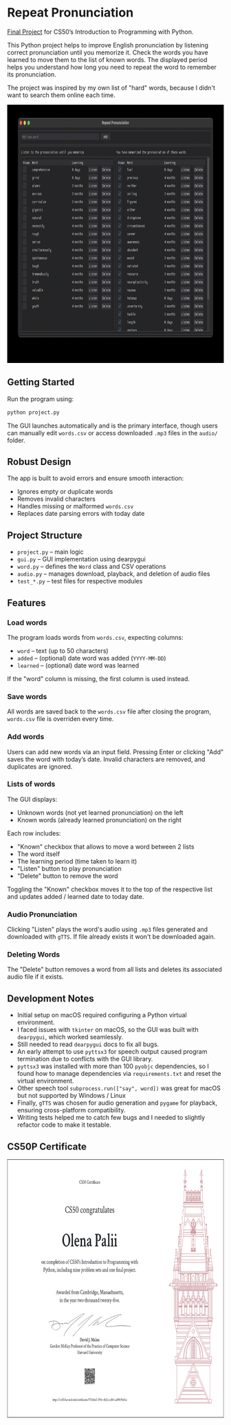 # Repeat Pronunciation

[Final Project](https://cs50.harvard.edu/python/project/) for CS50’s Introduction to Programming with Python.

This Python project helps to improve English pronunciation by listening correct pronunciation until you memorize it. Check the words you have learned to move them to the list of known words. The displayed period helps you understand how long you need to repeat the word to remember its pronunciation.

The project was inspired by my own list of "hard" words, because I didn't want to search them online each time.

<img src="demo.png" height="600">

## Getting Started

Run the program using:

```bash
python project.py
```

The GUI launches automatically and is the primary interface, though users can manually edit `words.csv` or access downloaded `.mp3` files in the `audio/` folder.

## Robust Design

The app is built to avoid errors and ensure smooth interaction:

* Ignores empty or duplicate words
* Removes invalid characters
* Handles missing or malformed `words.csv`
* Replaces date parsing errors with today date

## Project Structure

* `project.py` – main logic
* `gui.py` – GUI implementation using dearpygui
* `word.py` – defines the `Word` class and CSV operations
* `audio.py` – manages download, playback, and deletion of audio files
* `test_*.py` – test files for respective modules

## Features

### Load words

The program loads words from `words.csv`, expecting columns:

* `word` – text (up to 50 characters)
* `added` – (optional) date word was added (`YYYY-MM-DD`)
* `learned` – (optional) date word was learned

If the "word" column is missing, the first column is used instead.

### Save words

All words are saved back to the `words.csv` file after closing the program, `words.csv` file is overriden every time.

### Add words

Users can add new words via an input field. Pressing Enter or clicking "Add" saves the word with today’s date. Invalid characters are removed, and duplicates are ignored.

### Lists of words

The GUI displays:

* Unknown words (not yet learned pronunciation) on the left
* Known words (already learned pronunciation) on the right

Each row includes:

- "Known" checkbox that allows to move a word between 2 lists
- The word itself
- The learning period (time taken to learn it)
- "Listen" button to play pronunciation
- "Delete" button to remove the word

Toggling the "Known" checkbox moves it to the top of the respective list and updates added / learned date to today date.

### Audio Pronunciation

Clicking "Listen" plays the word's audio using `.mp3` files generated and downloaded with `gTTS`. If file already exists it won't be downloaded again.

### Deleting Words

The "Delete" button removes a word from all lists and deletes its associated audio file if it exists.

## Development Notes

* Initial setup on macOS required configuring a Python virtual environment.
* I faced issues with `tkinter` on macOS, so the GUI was built with `dearpygui`, which worked seamlessly.
* Still needed to read `dearpygui` docs to fix all bugs.
* An early attempt to use `pyttsx3` for speech output caused program termination due to conflicts with the GUI library.
* `pyttsx3` was installed with more than 100 `pyobjc` dependencies, so I found how to manage dependencies via `requirements.txt` and reset the virtual environment.
* Other speech tool `subprocess.run(["say", word])` was great for macOS but not supported by Windows / Linux
* Finally, `gTTS` was chosen for audio generation and `pygame` for playback, ensuring cross-platform compatibility.
* Writing tests helped me to catch few bugs and I needed to slightly refactor code to make it testable.

## CS50P Certificate

<img src="CS50P.png" height="600">
